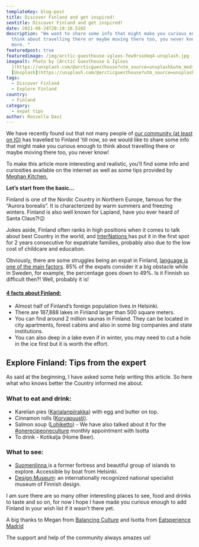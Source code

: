 ```yaml
---
templateKey: blog-post
title: Discover Finland and get inspired!
seotitle: Discover Finland and get inspired!
date: 2021-06-24T20:19:10.510Z
description: "We want to share some info that might make you curious enough to
  think about travelling there or maybe moving there too, you never know. Read
  more. "
featuredpost: true
featuredimage: /img/arctic-guesthouse-igloos-few9rsodeq4-unsplash.jpg
imagealt: Photo by [Arctic Guesthouse & Igloos
  ](https://unsplash.com/@arcticguesthouse?utm_source=unsplash&utm_medium=referral&utm_content=creditCopyText)on
  [Unsplash](https://unsplash.com/@arcticguesthouse?utm_source=unsplash&utm_medium=referral&utm_content=creditCopyText)
tags:
  - Discover Finland
  - Explore Finland
country:
  - Finland
category:
  - expat tips
author: Rossella Daví
---
```

We have recently found out that not many people of [our community (at least on IG)](https://www.instagram.com/the_expatmagazine/) has travelled to Finland 'till now, so we would like to share some info that might make you curious enough to think about travelling there or maybe moving there too, you never know!

To make this article more interesting and realistic, you’ll find some info and curiosities available on the internet as well as some tips provided by [Meghan Kitchen.](applewebdata://D2A9D031-D825-4CE6-8C52-6B3F55E04B80/balancingcultures.com)

**Let’s start from the basic...**

Finland is one of the Nordic Country in Northern Europe, famous for the “Aurora borealis”. It is characterized by warm summers and freezing winters. Finland is also well known for Lapland, have you ever heard of Santa Claus?!😉

Jokes aside, Finland often ranks in high positions when it comes to talk about best Country in the world, and [InterNations ](https://www.helsinkitimes.fi/finland/finland-news/domestic/15032-finland-is-great-for-expat-families-but-difficult-to-settle-in-finds-survey.html)has put it in the first spot for 2 years consecutive for expatriate families, probably also due to the low cost of childcare and education.

Obviously, there are some struggles being an expat in Finland, [language is one of the main factors](https://www.thexpatmagazine.com/blog/2021-03-21-language-and-culture-what’s-the-connection). 85% of the expats consider it a big obstacle while in Sweden, for example, the percentage goes down to 49%. Is it Finnish so difficult then?! Well, probably it is!

#### **[4 facts about Finland:](https://www.lifeinnorway.net/finland-facts/)**

* Almost half of Finland’s foreign population lives in Helsinki.
* There are 187,888 lakes in Finland larger than 500 square meters.
* You can find around 2 million saunas in Finland. They can be located in city apartments, forest cabins and also in some big companies and state institutions.
* You can also deep in a lake even if in winter, you may need to cut a hole in the ice first but it is worth the effort.

## **Explore Finland: Tips from the expert**

As said at the beginning, I have asked some help writing this article. So here what who knows better the Country informed me about.

### What to eat and drink:

* Karelian pies ([Karjalanpiirakka](https://www.saimaalife.com/recipe-finnish-karelian-pies/)) with egg and butter on top.
* Cinnamon rolls ([Korvapuusti)](https://www.saimaalife.com/recipe-finnish-cinnamon-rolls/).
* Salmon soup ([Lohiketto](https://www.instagram.com/tv/CQaq0hSqewE/?utm_source=ig_web_copy_link)) - We have also talked about it for the [\#onerecipeoneculture](https://www.instagram.com/the_expatmagazine/) monthly appointment with Isotta
* To drink - Kotikalja (Home Beer).

### What to see:

* [Suomenlinna ](https://www.suomenlinna.fi/en/)is a former fortress and beautiful group of islands to explore. Accessible by boat from Helsinki.
* [Design Museum](https://www.designmuseum.fi/en/): an internationally recognized national specialist museum of Finnish design.

I am sure there are so many other interesting places to see, food and drinks to taste and so on, for now I hope I have made you curious enough to add Finland in your wish list if it wasn’t there yet.

A big thanks to Megan from [Balancing Culture](https://www.instagram.com/balancingcultures/?hl=en) and Isotta from [Eatsperience Madrid](https://www.eatsperience.es/online-cooking-classes/)

The support and help of the community always amazes us!